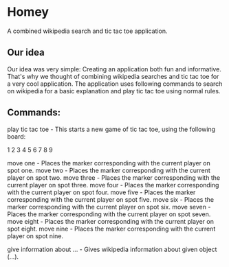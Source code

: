 # Homey
A combined wikipedia search and tic tac toe application.

## Our idea
Our idea was very simple: Creating an application both fun and informative. That's why we thought of combining wikipedia searches and tic tac toe for a very cool application.
The application uses following commands to search on wikipedia for a basic explanation and play tic tac toe using normal rules.

## Commands:

play tic tac toe   -   This starts a new game of tic tac toe, using the following board:

1 2 3
4 5 6
7 8 9

move one   -   Places the marker corresponding with the current player on spot one.
move two   -   Places the marker corresponding with the current player on spot two.
move three   -   Places the marker corresponding with the current player on spot three.
move four   -   Places the marker corresponding with the current player on spot four.
move five   -   Places the marker corresponding with the current player on spot five.
move six   -   Places the marker corresponding with the current player on spot six.
move seven   -   Places the marker corresponding with the current player on spot seven.
move eight   -   Places the marker corresponding with the current player on spot eight.
move nine   -   Places the marker corresponding with the current player on spot nine.


give information about ...   -   Gives wikipedia information about given object (...).


